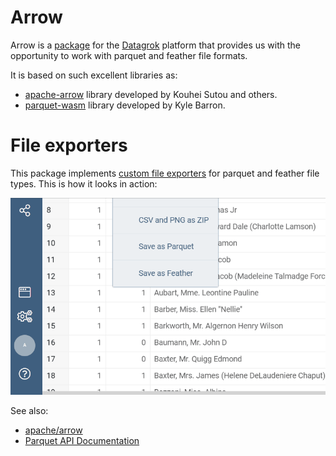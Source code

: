 # Arrow

Arrow is a [package](https://datagrok.ai/help/develop/develop#packages) for the [Datagrok](https://datagrok.ai) platform that provides us with the opportunity to work with parquet and feather file formats. 

It is based on such excellent libraries as:
* [apache-arrow](https://www.npmjs.com/package/apache-arrow) library developed by Kouhei Sutou and others.
* [parquet-wasm](https://www.npmjs.com/package/parquet-wasm) library developed by Kyle Barron.

# File exporters

This package implements [custom file exporters](https://datagrok.ai/help/develop/how-to/file-exporters) for parquet and feather file types. This is how it looks in action:

![](../../packages/Arrow/FileExporters.gif)

See also:

* [apache/arrow](https://github.com/apache/arrow/tree/4b3f4677b995cb7263e4a4e65daf00189f638617)
* [Parquet API Documentation](https://kylebarron.dev/parquet-wasm/modules/bundler_arrow1.html)
